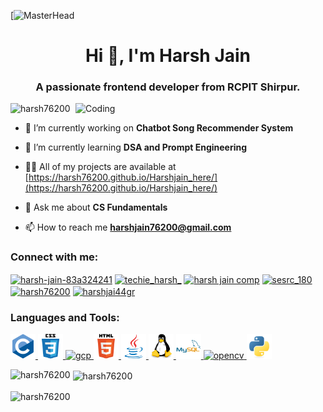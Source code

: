 [![MasterHead](https://camo.githubusercontent.com/cae12fddd9d6982901d82580bdf321d81fb299141098ca1c2d4891870827bf17/68747470733a2f2f6d69726f2e6d656469756d2e636f6d2f6d61782f313336302f302a37513379765349765f7430696f4a2d5a2e676966)
<h1 align="center">Hi 👋, I'm Harsh Jain</h1>
<h3 align="center">A passionate frontend developer from RCPIT Shirpur.</h3>
<img align="right" alt="Coding" width="400" src="[https://cdn.dribbble.com/users/116207...](https://cdn.dribbble.com/users/1162077/screenshots/3848914/programmer.gif)">

<p align="left"> <img src="https://komarev.com/ghpvc/?username=harsh76200&label=Profile%20views&color=0e75b6&style=flat" alt="harsh76200" /> </p>

- 🔭 I’m currently working on **Chatbot Song Recommender System**

- 🌱 I’m currently learning **DSA and Prompt Engineering**

- 👨‍💻 All of my projects are available at [https://harsh76200.github.io/Harshjain_here/](https://harsh76200.github.io/Harshjain_here/)

- 💬 Ask me about **CS Fundamentals**

- 📫 How to reach me **harshjain76200@gmail.com**

<h3 align="left">Connect with me:</h3>
<p align="left">
<a href="https://linkedin.com/in/harsh-jain-83a324241" target="blank"><img align="center" src="https://raw.githubusercontent.com/rahuldkjain/github-profile-readme-generator/master/src/images/icons/Social/linked-in-alt.svg" alt="harsh-jain-83a324241" height="30" width="40" /></a>
<a href="https://instagram.com/techie_harsh_" target="blank"><img align="center" src="https://raw.githubusercontent.com/rahuldkjain/github-profile-readme-generator/master/src/images/icons/Social/instagram.svg" alt="techie_harsh_" height="30" width="40" /></a>
<a href="https://www.youtube.com/c/harsh jain comp" target="blank"><img align="center" src="https://raw.githubusercontent.com/rahuldkjain/github-profile-readme-generator/master/src/images/icons/Social/youtube.svg" alt="harsh jain comp" height="30" width="40" /></a>
<a href="https://www.codechef.com/users/sesrc_180" target="blank"><img align="center" src="https://cdn.jsdelivr.net/npm/simple-icons@3.1.0/icons/codechef.svg" alt="sesrc_180" height="30" width="40" /></a>
<a href="https://www.leetcode.com/harsh76200" target="blank"><img align="center" src="https://raw.githubusercontent.com/rahuldkjain/github-profile-readme-generator/master/src/images/icons/Social/leet-code.svg" alt="harsh76200" height="30" width="40" /></a>
<a href="https://auth.geeksforgeeks.org/user/harshjai44gr" target="blank"><img align="center" src="https://raw.githubusercontent.com/rahuldkjain/github-profile-readme-generator/master/src/images/icons/Social/geeks-for-geeks.svg" alt="harshjai44gr" height="30" width="40" /></a>
</p>

<h3 align="left">Languages and Tools:</h3>
<p align="left"> <a href="https://www.cprogramming.com/" target="_blank" rel="noreferrer"> <img src="https://raw.githubusercontent.com/devicons/devicon/master/icons/c/c-original.svg" alt="c" width="40" height="40"/> </a> <a href="https://www.w3schools.com/css/" target="_blank" rel="noreferrer"> <img src="https://raw.githubusercontent.com/devicons/devicon/master/icons/css3/css3-original-wordmark.svg" alt="css3" width="40" height="40"/> </a> <a href="https://cloud.google.com" target="_blank" rel="noreferrer"> <img src="https://www.vectorlogo.zone/logos/google_cloud/google_cloud-icon.svg" alt="gcp" width="40" height="40"/> </a> <a href="https://www.w3.org/html/" target="_blank" rel="noreferrer"> <img src="https://raw.githubusercontent.com/devicons/devicon/master/icons/html5/html5-original-wordmark.svg" alt="html5" width="40" height="40"/> </a> <a href="https://www.java.com" target="_blank" rel="noreferrer"> <img src="https://raw.githubusercontent.com/devicons/devicon/master/icons/java/java-original.svg" alt="java" width="40" height="40"/> </a> <a href="https://www.linux.org/" target="_blank" rel="noreferrer"> <img src="https://raw.githubusercontent.com/devicons/devicon/master/icons/linux/linux-original.svg" alt="linux" width="40" height="40"/> </a> <a href="https://www.mysql.com/" target="_blank" rel="noreferrer"> <img src="https://raw.githubusercontent.com/devicons/devicon/master/icons/mysql/mysql-original-wordmark.svg" alt="mysql" width="40" height="40"/> </a> <a href="https://opencv.org/" target="_blank" rel="noreferrer"> <img src="https://www.vectorlogo.zone/logos/opencv/opencv-icon.svg" alt="opencv" width="40" height="40"/> </a> <a href="https://www.python.org" target="_blank" rel="noreferrer"> <img src="https://raw.githubusercontent.com/devicons/devicon/master/icons/python/python-original.svg" alt="python" width="40" height="40"/> </a> </p>

<p><img align="left" src="https://github-readme-stats.vercel.app/api/top-langs?username=harsh76200&show_icons=true&locale=en&layout=compact" alt="harsh76200" /></p>

<p>&nbsp;<img align="center" src="https://github-readme-stats.vercel.app/api?username=harsh76200&show_icons=true&locale=en" alt="harsh76200" /></p>

<p><img align="center" src="https://github-readme-streak-stats.herokuapp.com/?user=harsh76200&" alt="harsh76200" /></p>
